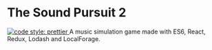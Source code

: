 # The Sound Pursuit 2
<a href="#badge">
    <img alt="code style: prettier" src="https://img.shields.io/badge/code_style-prettier-ff69b4.svg?style=flat-square">
  </a>
A music simulation game made with ES6, React, Redux, Lodash and LocalForage. 
